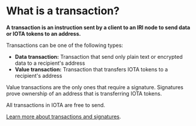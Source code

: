 # What is a transaction?

**A transaction is an instruction sent by a client to an IRI node to send data or IOTA tokens to an address.**

Transactions can be one of the following types:
* **Data transaction:** Transaction that send only plain text or encrypted data to a recipient's address
* **Value transaction:** Transaction that transfers IOTA tokens to a recipient's address

Value transactions are the only ones that require a signature. Signatures prove ownership of an address that is transferring IOTA tokens.

All transactions in IOTA are free to send.

[Learn more about transactions and signatures](root://iota-basics/0.1/overview.md).
